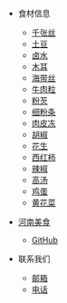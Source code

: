 <!--_navbar.md上面的导航栏-->

* 食材信息
  * [千张丝](/laravel/base/materials/千张丝.md)
  * [土豆](/laravel/base/materials/土豆.md)
  * [卤水](/laravel/base/materials/卤水.md)
  * [木耳](/laravel/base/materials/木耳.md)
  * [海带丝](/laravel/base/materials/海带丝.md)
  * [牛肉粒](/laravel/base/materials/牛肉粒.md)
  * [粉芡](/laravel/base/materials/粉芡.md)
  * [细粉条](/laravel/base/materials/细粉条.md)
  * [肉皮冻](/laravel/base/materials/肉皮冻.md)
  * [胡椒](/laravel/base/materials/胡椒.md)
  * [花生](/laravel/base/materials/花生.md)
  * [西红柿](/laravel/base/materials/西红柿.md)
  * [辣椒](/laravel/base/materials/辣椒.md)
  * [高汤](/laravel/base/materials/高汤.md)
  * [鸡蛋](/laravel/base/materials/鸡蛋.md)
  * [黄花菜](/laravel/base/materials/黄花菜.md)

* [河南美食](https://9546021.github.io/9546021/)
    * [GitHub](https://9546021.github.io/9546021/)

* 联系我们
    * [邮箱](https://mail.qq.com/cgi-bin/frame_html?sid=843IeiU9FrhvhDla&r=f18141b50fe1b53295eb44316a5013aa&lang=zh)
    * [电话](15238528856.md)